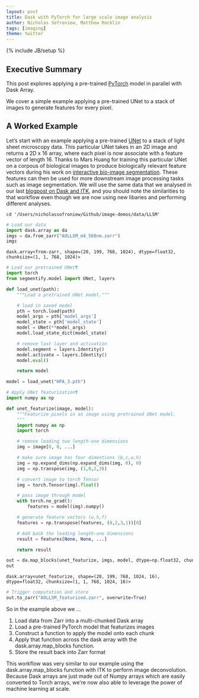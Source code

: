 ```yaml
---
layout: post
title: Dask with PyTorch for large scale image analysis
author: Nicholas Sofroniew, Matthew Rocklin
tags: [imaging]
theme: twitter
---
```

{% include JB/setup %}

Executive Summary
-----------------

This post explores applying a pre-trained [PyTorch](https://pytorch.org/) model in parallel with Dask Array.

We cover a simple example applying a pre-trained UNet to a stack of images to generate features for every pixel.

A Worked Example
-----------------

Let’s start with an example applying a pre-trained [UNet](https://arxiv.org/abs/1505.04597) to a stack of light sheet microscopy data. This particular UNet takes in an 2D image and returns a 2D x 16 array, where each pixel is now associate with a feature vector of length 16. Thanks to Mars Huang for training this particular UNet on a corpous of biological images to produce biologically relevant feature vectors during his work on [interactive bio-image segmentation](https://github.com/transformify-plugins/segmentify). These features can then be used for more downstream image processing tasks such as image segmentation. We will use the same data that we analysed in our last [blogpost on Dask and ITK](https://blog.dask.org/2019/08/09/image-itk), and you should note the similarities to that workflow even though we are now using new libaries and performing different analyses.


```
cd '/Users/nicholassofroniew/Github/image-demos/data/LLSM'
```

```python
# Load our data
import dask.array as da
imgs = da.from_zarr("AOLLSM_m4_560nm.zarr")
imgs
```

```
dask.array<from-zarr, shape=(20, 199, 768, 1024), dtype=float32, chunksize=(1, 1, 768, 1024)>
```

```python
# Load our pretrained UNet¶
import torch
from segmentify.model import UNet, layers

def load_unet(path):
    """Load a pretrained UNet model."""

    # load in saved model
    pth = torch.load(path)
    model_args = pth['model_args']
    model_state = pth['model_state']
    model = UNet(**model_args)
    model.load_state_dict(model_state)

    # remove last layer and activation
    model.segment = layers.Identity()
    model.activate = layers.Identity()
    model.eval()

    return model

model = load_unet("HPA_3.pth")
```

```python
# Apply UNet featurization¶
import numpy as np

def unet_featurize(image, model):
    """Featurize pixels in an image using pretrained UNet model.
    """
    import numpy as np
    import torch

    # remove leading two length-one dimensions
    img = image[0, 0, ...]

    # make sure image has four dimentions (b,c,w,h)
    img = np.expand_dims(np.expand_dims(img, 0), 0)
    img = np.transpose(img, (1,0,2,3))

    # convert image to torch Tensor
    img = torch.Tensor(img).float()

    # pass image through model
    with torch.no_grad():
        features = model(img).numpy()

    # generate feature vectors (w,h,f)
    features = np.transpose(features, (0,2,3,1))[0]

    # Add back the leading length-one dimensions
    result = features[None, None, ...]

    return result

out = da.map_blocks(unet_featurize, imgs, model, dtype=np.float32, chunks=(1, 1, imgs.shape[2], imgs.shape[3], 16), new_axis=-1)
out
```

```
dask.array<unet_featurize, shape=(20, 199, 768, 1024, 16), dtype=float32, chunksize=(1, 1, 768, 1024, 16)>
```

```python
# Trigger computation and store
out.to_zarr("AOLLSM_featurized.zarr", overwrite=True)
```

So in the example above we …

1. Load data from Zarr into a multi-chunked Dask array
2. Load a pre-trained PyTorch model that featurizes images
3. Construct a function to apply the model onto each chunk
4. Apply that function across the dask array with the dask.array.map_blocks function.
5. Store the result back into Zarr format

This workflow was very similar to our example using the dask.array.map_blocks function with ITK to perform image deconvolution. Because Dask arrays are just made out of Numpy arrays which are easily converted to Torch arrays, we're now also able to leverage the power of machine learning at scale.

